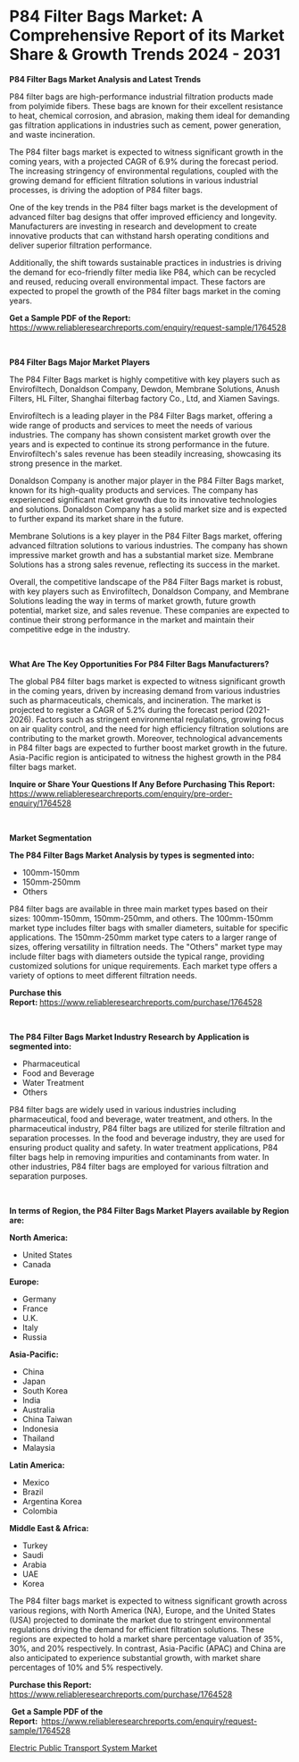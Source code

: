 <p><h1>P84 Filter Bags Market: A Comprehensive Report of its Market Share & Growth Trends 2024 - 2031</h1></p><p><strong>P84 Filter Bags Market Analysis and Latest Trends</strong></p>
<p><p>P84 filter bags are high-performance industrial filtration products made from polyimide fibers. These bags are known for their excellent resistance to heat, chemical corrosion, and abrasion, making them ideal for demanding gas filtration applications in industries such as cement, power generation, and waste incineration.</p><p>The P84 filter bags market is expected to witness significant growth in the coming years, with a projected CAGR of 6.9% during the forecast period. The increasing stringency of environmental regulations, coupled with the growing demand for efficient filtration solutions in various industrial processes, is driving the adoption of P84 filter bags.</p><p>One of the key trends in the P84 filter bags market is the development of advanced filter bag designs that offer improved efficiency and longevity. Manufacturers are investing in research and development to create innovative products that can withstand harsh operating conditions and deliver superior filtration performance.</p><p>Additionally, the shift towards sustainable practices in industries is driving the demand for eco-friendly filter media like P84, which can be recycled and reused, reducing overall environmental impact. These factors are expected to propel the growth of the P84 filter bags market in the coming years.</p></p>
<p><strong>Get a Sample PDF of the Report:&nbsp;</strong> <a href="https://www.reliableresearchreports.com/enquiry/request-sample/1764528">https://www.reliableresearchreports.com/enquiry/request-sample/1764528</a></p>
<p>&nbsp;</p>
<p><strong>P84 Filter Bags Major Market Players</strong></p>
<p><p>The P84 Filter Bags market is highly competitive with key players such as Envirofiltech, Donaldson Company, Dewdon, Membrane Solutions, Anush Filters, HL Filter, Shanghai filterbag factory Co., Ltd, and Xiamen Savings.</p><p>Envirofiltech is a leading player in the P84 Filter Bags market, offering a wide range of products and services to meet the needs of various industries. The company has shown consistent market growth over the years and is expected to continue its strong performance in the future. Envirofiltech's sales revenue has been steadily increasing, showcasing its strong presence in the market.</p><p>Donaldson Company is another major player in the P84 Filter Bags market, known for its high-quality products and services. The company has experienced significant market growth due to its innovative technologies and solutions. Donaldson Company has a solid market size and is expected to further expand its market share in the future.</p><p>Membrane Solutions is a key player in the P84 Filter Bags market, offering advanced filtration solutions to various industries. The company has shown impressive market growth and has a substantial market size. Membrane Solutions has a strong sales revenue, reflecting its success in the market.</p><p>Overall, the competitive landscape of the P84 Filter Bags market is robust, with key players such as Envirofiltech, Donaldson Company, and Membrane Solutions leading the way in terms of market growth, future growth potential, market size, and sales revenue. These companies are expected to continue their strong performance in the market and maintain their competitive edge in the industry.</p></p>
<p>&nbsp;</p>
<p><strong>What Are The Key Opportunities For P84 Filter Bags Manufacturers?</strong></p>
<p><p>The global P84 filter bags market is expected to witness significant growth in the coming years, driven by increasing demand from various industries such as pharmaceuticals, chemicals, and incineration. The market is projected to register a CAGR of 5.2% during the forecast period (2021-2026). Factors such as stringent environmental regulations, growing focus on air quality control, and the need for high efficiency filtration solutions are contributing to the market growth. Moreover, technological advancements in P84 filter bags are expected to further boost market growth in the future. Asia-Pacific region is anticipated to witness the highest growth in the P84 filter bags market.</p></p>
<p><strong>Inquire or Share Your Questions If Any Before Purchasing This Report:</strong> <a href="https://www.reliableresearchreports.com/enquiry/pre-order-enquiry/1764528">https://www.reliableresearchreports.com/enquiry/pre-order-enquiry/1764528</a></p>
<p>&nbsp;</p>
<p><strong>Market Segmentation</strong></p>
<p><strong>The P84 Filter Bags Market Analysis by types is segmented into:</strong></p>
<p><ul><li>100mm-150mm</li><li>150mm-250mm</li><li>Others</li></ul></p>
<p><p>P84 filter bags are available in three main market types based on their sizes: 100mm-150mm, 150mm-250mm, and others. The 100mm-150mm market type includes filter bags with smaller diameters, suitable for specific applications. The 150mm-250mm market type caters to a larger range of sizes, offering versatility in filtration needs. The "Others" market type may include filter bags with diameters outside the typical range, providing customized solutions for unique requirements. Each market type offers a variety of options to meet different filtration needs.</p></p>
<p><strong>Purchase this Report:&nbsp;</strong><a href="https://www.reliableresearchreports.com/purchase/1764528">https://www.reliableresearchreports.com/purchase/1764528</a></p>
<p>&nbsp;</p>
<p><strong>The P84 Filter Bags Market Industry Research by Application is segmented into:</strong></p>
<p><ul><li>Pharmaceutical</li><li>Food and Beverage</li><li>Water Treatment</li><li>Others</li></ul></p>
<p><p>P84 filter bags are widely used in various industries including pharmaceutical, food and beverage, water treatment, and others. In the pharmaceutical industry, P84 filter bags are utilized for sterile filtration and separation processes. In the food and beverage industry, they are used for ensuring product quality and safety. In water treatment applications, P84 filter bags help in removing impurities and contaminants from water. In other industries, P84 filter bags are employed for various filtration and separation purposes.</p></p>
<p>&nbsp;</p>
<p><strong>In terms of Region, the P84 Filter Bags Market Players available by Region are:</strong></p>
<p>
    <p> <strong> North America: </strong>
        <ul>
            <li>United States</li>
            <li>Canada</li>
        </ul>
        </p> 
    <p> <strong> Europe: </strong>
        <ul>
            <li>Germany</li>
            <li>France</li>
            <li>U.K.</li>
            <li>Italy</li>
            <li>Russia</li>
        </ul>
        </p> 
    <p> <strong> Asia-Pacific: </strong>
        <ul>
            <li>China</li>
            <li>Japan</li>
            <li>South Korea</li>
            <li>India</li>
            <li>Australia</li>
            <li>China Taiwan</li>
            <li>Indonesia</li>
            <li>Thailand</li>
            <li>Malaysia</li>
        </ul>
        </p> 
    <p> <strong> Latin America: </strong>
        <ul>
            <li>Mexico</li>
            <li>Brazil</li>
            <li>Argentina Korea</li>
            <li>Colombia</li>
        </ul>
        </p> 
    <p> <strong> Middle East & Africa: </strong>
        <ul>
            <li>Turkey</li>
            <li>Saudi</li>
            <li>Arabia</li>
            <li>UAE</li>
            <li>Korea</li>
        </ul>
    </p>
    </p>
<p><p>The P84 filter bags market is expected to witness significant growth across various regions, with North America (NA), Europe, and the United States (USA) projected to dominate the market due to stringent environmental regulations driving the demand for efficient filtration solutions. These regions are expected to hold a market share percentage valuation of 35%, 30%, and 20% respectively. In contrast, Asia-Pacific (APAC) and China are also anticipated to experience substantial growth, with market share percentages of 10% and 5% respectively.</p></p>
<p><strong>Purchase this Report: </strong><a href="https://www.reliableresearchreports.com/purchase/1764528">https://www.reliableresearchreports.com/purchase/1764528</a></p>
<p>&nbsp;<strong>Get a Sample PDF of the Report:&nbsp;&nbsp;</strong><a href="https://www.reliableresearchreports.com/enquiry/request-sample/1764528">https://www.reliableresearchreports.com/enquiry/request-sample/1764528</a></p>
<p><strong></strong></p>
<p><p><a href="https://lydian-appliance-61d.notion.site/Electric-Public-Transport-System-Market-Size-Reflecting-a-Forecast-Till-2031-Market-By-Type-By-App-f4f3d226051844a3843fa184cf438107">Electric Public Transport System Market</a></p></p>